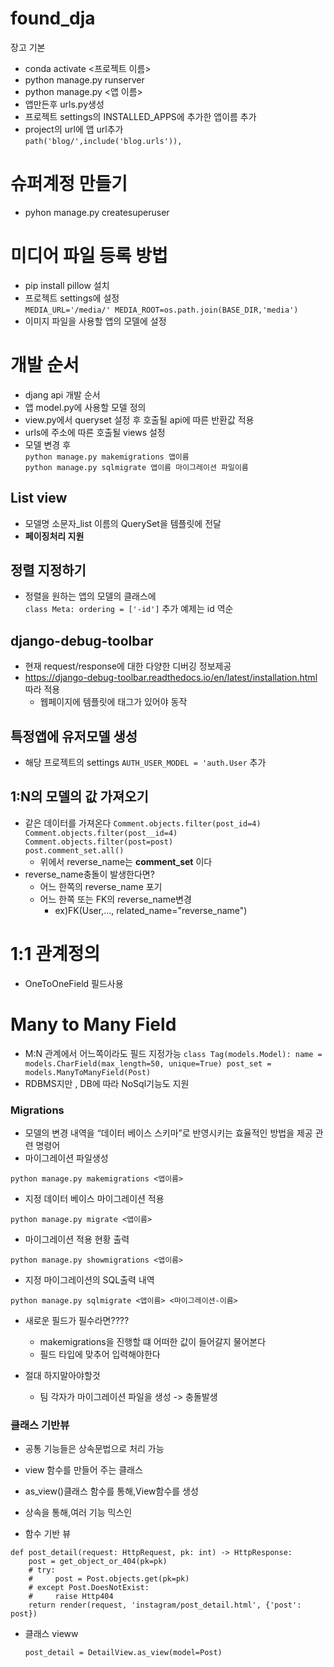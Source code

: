 # found_dja

장고 기본

- conda activate <프로젝트 이름>
- python manage.py runserver
- python manage.py <앱 이름>
- 앱만든후 urls.py생성
- 프로젝트 settings의 INSTALLED_APPS에 추가한 앱이름 추가
- project의 url에 앱 url추가  
  `path('blog/',include('blog.urls')),`

# 슈퍼계정 만들기

- pyhon manage.py createsuperuser

# 미디어 파일 등록 방법

- pip install pillow 설치
- 프로젝트 settings에 설정  
   `MEDIA_URL='/media/'
MEDIA_ROOT=os.path.join(BASE_DIR,'media')`
- 이미지 파일을 사용할 앱의 모델에 설정

# 개발 순서

- djang api 개발 순서
- 앱 model.py에 사용할 모델 정의
- view.py에서 queryset 설정 후 호출될 api에 따른 반환값 적용
- urls에 주소에 따른 호출될 views 설정
- 모델 변경 후  
   `python manage.py makemigrations 앱이름`  
   `python manage.py sqlmigrate 앱이름 마이그레이션 파일이름`

## List view

- 모델명 소문자\_list 이름의 QuerySet을 템플릿에 전달
- **페이징처리 지원**

## 정렬 지정하기

- 정렬을 원하는 앱의 모델의 클래스에  
   `class Meta:
ordering = ['-id']` 추가 예제는 id 역순

## django-debug-toolbar

- 현재 request/response에 대한 다양한 디버깅 정보제공
- https://django-debug-toolbar.readthedocs.io/en/latest/installation.html  
  따라 적용
  - 웹페이지에 템플릿에 <body> 태그가 있어야 동작

## 특정앱에 유저모델 생성

- 해당 프로젝트의 settings `AUTH_USER_MODEL = 'auth.User` 추가

## 1:N의 모델의 값 가져오기

- 같은 데이터를 가져온다
  `Comment.objects.filter(post_id=4)`  
  `Comment.objects.filter(post__id=4)`
  `Comment.objects.filter(post=post)`  
  `post.comment_set.all()`
  - 위에서 reverse_name는 **comment_set** 이다
- reverse_name충돌이 발생한다면?
  - 어느 한쪽의 reverse_name 포기
  - 어느 한쪽 또는 FK의 reverse_name변경
    - ex)FK(User,..., related_name="reverse_name")

# 1:1 관계정의

- OneToOneField 필드사용

# Many to Many Field

- M:N 관계에서 어느쪽이라도 필드 지정가능
  `class Tag(models.Model):
name = models.CharField(max_length=50, unique=True)
post_set = models.ManyToManyField(Post)`
- RDBMS지만 , DB에 따라 NoSql기능도 지원

### Migrations

- 모델의 변경 내역을 “데이터 베이스 스키마”로 반영시키는 효율적인 방법을 제공 관련 명령어
- 마이그레이션 파일생성

```
python manage.py makemigrations <앱이름>
```

- 지정 데이터 베이스 마이그레이션 적용

```
python manage.py migrate <앱이름>
```

- 마이그레이션 적용 현황 출력

```
python manage.py showmigrations <앱이름>
```

- 지정 마이그레이션의 SQL출력 내역

```
python manage.py sqlmigrate <앱이름> <마이그레이션-이름>
```

- 새로운 필드가 필수라면????

  - makemigrations을 진행할 떄 어떠한 값이 들어갈지 물어본다
  - 필드 타입에 맞추어 입력해야한다

- 절대 하지말아야할것
  - 팀 각자가 마이그레이션 파일을 생성 -> 충돌발생

### 클래스 기반뷰

- 공통 기능들은 상속문법으로 처리 가능
- view 함수를 만들어 주는 클래스
- as_view()클래스 함수를 통해,View함수를 생성
- 상속을 통해,여러 기능 믹스인

- 함수 기반 뷰

```
def post_detail(request: HttpRequest, pk: int) -> HttpResponse:
    post = get_object_or_404(pk=pk)
    # try:
    #     post = Post.objects.get(pk=pk)
    # except Post.DoesNotExist:
    #     raise Http404
    return render(request, 'instagram/post_detail.html', {'post': post})
```

- 클래스 vieww
  ```
  post_detail = DetailView.as_view(model=Post)
  ```
